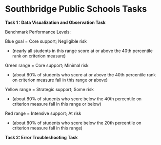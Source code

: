 # Southbridge Public Schools Tasks

**Task 1 : Data Visualization and Observation Task**

Benchmark Performance Levels:

Blue goal = Core support; Negligible risk

- (nearly all students in this range score at or above the 40th percentile rank on criterion measure)

Green range = Core support; Minimal risk

- (about 80% of students who score at or above the 40th percentile rank on criterion measure fall in this range or above)

Yellow range = Strategic support; Some risk

- (about 80% of students who score below the 40th percentile on criterion measure fall in this range or below)

Red range = Intensive support; At risk

- (about 80% of students who score below the 20th percentile on criterion measure fall in this range)

**Task 2: Error Troubleshooting Task**
